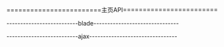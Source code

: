 ========================主页API========================

--------------------------blade-------------------------------




--------------------------ajax--------------------------------